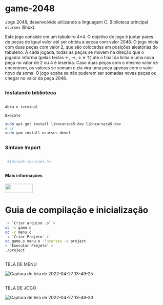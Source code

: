 # game-2048
Jogo 2048, desenvolvido utilizando a linguagem C. Biblioteca principal  `ncurses` (linux).

Este jogo consiste em um tabuleiro 4×4. O objetivo do jogo é juntar pares de peças de igual valor até ser obtida a peçaa com valor
2048.
O jogo inicia com duas peças com valor 2, que são colocadas em posições aleatórias do tabuleiro. A cada jogada, todas as peças se movem na direção que o jogador informa (pelas teclas ←, →, ↓ e ↑) até o final da linha e uma nova peça no valor de 2 ou 4 é inserida. Caso duas peças com o mesmo valor se encontrem, os valores se somam e ela vira uma peça apenas com o valor novo da soma. O jogo acaba se não puderem ser somadas novas peças ou chegar no valor da peça 2048. 

##
### Instalando biblioteca 
##
 `Abra o terminal`
 
 `Execute`
 ```bash
sudo apt-get install libncurses5-dev libncursesw5-dev
# or
sudo yum install ncurses-devel
```
##
### Sintaxe Import
##
 ```bash
  #include <ncurses.h>
```

## 
#### Mais informações 
<a href="https://terminalroot.com.br/ncurses" target="_blank"><img height="30" width="90" src="https://img.shields.io/badge/-Terminal Root-blue" target="_blank"></a>
##

# Guia de compilação e inicialização 

 ```bash
  < `Criar arquivo .o` >
cc -c game.c
cc -c menu.c
  < `Criar Projeto` >
cc game.o menu.o -lncurses -o project
 < `Executar Projeto` >
./project
```

## 

TELA DE MENU

![Captura de tela de 2022-04-27 13-49-25](https://user-images.githubusercontent.com/76853394/165577738-133822ae-1c72-4549-b19c-cfa985917a77.png)

## 
TELA DE JOGO

![Captura de tela de 2022-04-27 13-48-33](https://user-images.githubusercontent.com/76853394/165577724-1b9ba79b-f1f2-4075-97e3-ed2085033391.png)
